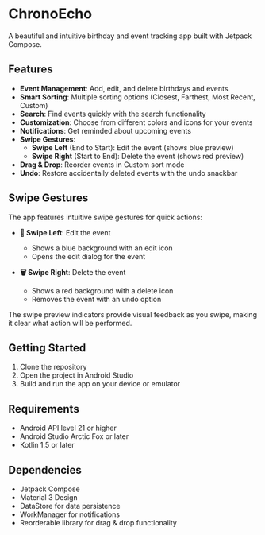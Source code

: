 # ChronoEcho

A beautiful and intuitive birthday and event tracking app built with Jetpack Compose.

## Features

- **Event Management**: Add, edit, and delete birthdays and events
- **Smart Sorting**: Multiple sorting options (Closest, Farthest, Most Recent, Custom)
- **Search**: Find events quickly with the search functionality
- **Customization**: Choose from different colors and icons for your events
- **Notifications**: Get reminded about upcoming events
- **Swipe Gestures**: 
  - **Swipe Left** (End to Start): Edit the event (shows blue preview)
  - **Swipe Right** (Start to End): Delete the event (shows red preview)
- **Drag & Drop**: Reorder events in Custom sort mode
- **Undo**: Restore accidentally deleted events with the undo snackbar

## Swipe Gestures

The app features intuitive swipe gestures for quick actions:

- **🔄 Swipe Left**: Edit the event
  - Shows a blue background with an edit icon
  - Opens the edit dialog for the event

- **🗑️ Swipe Right**: Delete the event  
  - Shows a red background with a delete icon
  - Removes the event with an undo option

The swipe preview indicators provide visual feedback as you swipe, making it clear what action will be performed.

## Getting Started

1. Clone the repository
2. Open the project in Android Studio
3. Build and run the app on your device or emulator

## Requirements

- Android API level 21 or higher
- Android Studio Arctic Fox or later
- Kotlin 1.5 or later

## Dependencies

- Jetpack Compose
- Material 3 Design
- DataStore for data persistence
- WorkManager for notifications
- Reorderable library for drag & drop functionality